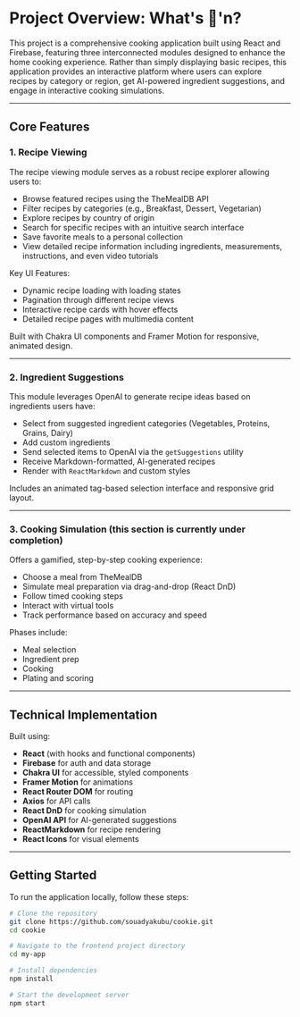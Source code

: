 # Project Overview: What's 🍪'n?

This project is a comprehensive cooking application built using React and Firebase, featuring three interconnected modules designed to enhance the home cooking experience. Rather than simply displaying basic recipes, this application provides an interactive platform where users can explore recipes by category or region, get AI-powered ingredient suggestions, and engage in interactive cooking simulations.

---

## Core Features

### 1. Recipe Viewing

The recipe viewing module serves as a robust recipe explorer allowing users to:

- Browse featured recipes using the TheMealDB API
- Filter recipes by categories (e.g., Breakfast, Dessert, Vegetarian)
- Explore recipes by country of origin 
- Search for specific recipes with an intuitive search interface
- Save favorite meals to a personal collection
- View detailed recipe information including ingredients, measurements, instructions, and even video tutorials

Key UI Features:

- Dynamic recipe loading with loading states
- Pagination through different recipe views
- Interactive recipe cards with hover effects
- Detailed recipe pages with multimedia content

Built with Chakra UI components and Framer Motion for responsive, animated design.

---

### 2. Ingredient Suggestions

This module leverages OpenAI to generate recipe ideas based on ingredients users have:

- Select from suggested ingredient categories (Vegetables, Proteins, Grains, Dairy)
- Add custom ingredients
- Send selected items to OpenAI via the `getSuggestions` utility
- Receive Markdown-formatted, AI-generated recipes
- Render with `ReactMarkdown` and custom styles

Includes an animated tag-based selection interface and responsive grid layout.

---

### 3. Cooking Simulation (this section is currently under completion)

Offers a gamified, step-by-step cooking experience:

- Choose a meal from TheMealDB
- Simulate meal preparation via drag-and-drop (React DnD)
- Follow timed cooking steps
- Interact with virtual tools
- Track performance based on accuracy and speed

Phases include:

- Meal selection
- Ingredient prep
- Cooking
- Plating and scoring

---

## Technical Implementation

Built using:

- **React** (with hooks and functional components)
- **Firebase** for auth and data storage
- **Chakra UI** for accessible, styled components
- **Framer Motion** for animations
- **React Router DOM** for routing
- **Axios** for API calls
- **React DnD** for cooking simulation
- **OpenAI API** for AI-generated suggestions
- **ReactMarkdown** for recipe rendering
- **React Icons** for visual elements


---

## Getting Started

To run the application locally, follow these steps:

```bash
# Clone the repository
git clone https://github.com/souadyakubu/cookie.git
cd cookie

# Navigate to the frontend project directory
cd my-app

# Install dependencies
npm install

# Start the development server
npm start

